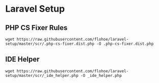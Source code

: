 # Laravel Setup

## PHP CS Fixer Rules

```console
wget https://raw.githubusercontent.com/flohoe/laravel-setup/master/scr/.php-cs-fixer.dist.php -O .php-cs-fixer.dist.php
```


## IDE Helper

```console
wget https://raw.githubusercontent.com/flohoe/laravel-setup/master/scr/_ide_helper.php -O _ide_helper.php
```